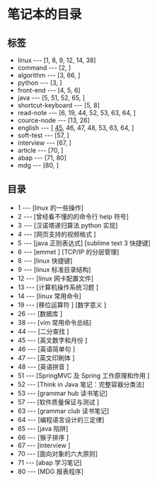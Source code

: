 # 笔记本的目录

## 标签

- linux --- [1, 8, 9, 12, 14, 38]
- command --- [2, ]
- algorithm --- [3, 66, ]
- python --- [3, ]
- front-end --- [4, 5, 6]
- java --- [5, 51, 52, 65, ]
- shortcut-keyboard --- [5, 8]
- read-note --- [6, 19, 44, 52, 53, 63, 64, ]
- cource-node --- [13, 26]
- english --- [ [45](#45), 46, 47, 48, 53, 63, 64, ]
- soft-test --- [57, ]
- interview --- [67, ]
- article --- [70, ]
- abap --- [71, 80]
- mdg --- [80, ]

## 目录

- 1 --- [linux 的一些操作]
- 2 --- [曾经看不懂的的命令行 help 符号]
- 3 --- [汉诺塔递归算法 python 实现]
- 4 --- [网页支持的视频格式 ]
- 5 --- [java 正则表达式] [sublime text 3 快捷键]
- 6 --- [emmet ] [TCP/IP 的分层管理]
- 8 --- [linux 快捷键]
- 9 --- [linux 标准目录结构]
- 12 --- [linux 网卡配置文件]
- 13 --- [计算机操作系统习题 ]
- 14 --- [linux 常用命令]
- 19 --- [移位运算符 ] [数字意义 ]
- 26 --- [数据库 ]
- 38 --- [vim 常用命令总结]
- 44 --- [二分查找 ]
- 45 --- [英文数字和月份 ]
- 46 --- [英语简单句 ]
- 47 --- [英文印刷体 ]
- 48 --- [英语拼音 ]
- 51 --- [SpringMVC 及 Spring 工作原理和作用 ]
- 52 --- [Think in Java 笔记：完整容器分类法]
- 53 --- [grammar hub 读书笔记]
- 57 --- [软件质量保证与测试 ]
- 63 --- [grammar club 读书笔记]
- 64 --- [编程语言设计的三定律]
- 65 --- [java 陷阱]
- 66 --- [猴子排序 ]
- 67 --- [interview ]
- 70 --- [面向对象的六大原则]
- 71 --- [abap 学习笔记]
- 80 --- [MDG 报表程序]






